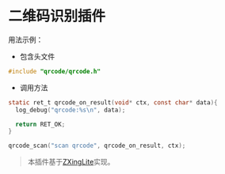 # 二维码识别插件

用法示例：

* 包含头文件

```c
#include "qrcode/qrcode.h"
```

* 调用方法

```c
static ret_t qrcode_on_result(void* ctx, const char* data){
  log_debug("qrcode:%s\n", data);

  return RET_OK;
}

qrcode_scan("scan qrcode", qrcode_on_result, ctx);
```

> 本插件基于[ZXingLite](https://github.com/jenly1314/ZXingLite)实现。